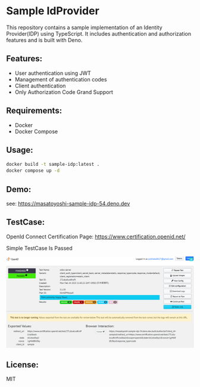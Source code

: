 Sample IdProvider
===

This repository contains a sample implementation of an Identity Provider(IDP) using TypeScript.
It includes authentication and authorization features and is built with Deno.

Features:
---

- User authentication using JWT
- Management of authentication codes
- Client authentication
- Only Authorization Code Grand Support

Requirements:
---

- Docker
- Docker Compose

Usage:
---

```sh
docker build -t sample-idp:latest .
docker compose up -d
```

Demo:
---

see: https://masatoyoshi-sample-idp-54.deno.dev

TestCase:
---

OpenId Connect Certification Page: https://www.certification.openid.net/

Simple TestCase Is Passed

![Simple TestCase Is Passed](./docs/certification.png)

License:
---

MIT
